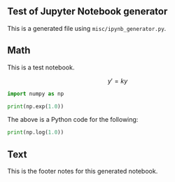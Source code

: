 <!--- --->
## Test of Jupyter Notebook generator

This is a generated file using `misc/ipynb_generator.py`.
<!--- --->
## Math

This is a test notebook.

$$y'=ky$$
<!---python--->
```python
import numpy as np

print(np.exp(1.0))
```
<!--- --->
The above is a Python code for the following:

```python
print(np.log(1.0))
```
<!--- --->
## Text

This is the footer notes for this generated notebook.

